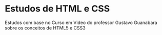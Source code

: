 # Estudos de HTML e CSS
 
Estudos com base no Curso em Video do professor Gustavo Guanabara sobre os conceitos de HTML5 e CSS3
